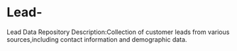 # Lead-
Lead Data Repository
Description:Collection of customer leads from various sources,including contact information and demographic data.

